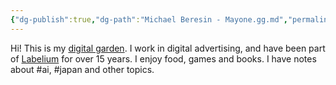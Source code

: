 ```yaml
---
{"dg-publish":true,"dg-path":"Michael Beresin - Mayone.gg.md","permalink":"/michael-beresin-mayone-gg/","metatags":"description: \"The digital garden of Michael Beresin. A place for me to store a few stray thoughts.\"","pinned":true,"tags":["gardenEntry"],"noteIcon":"","created":"2025-04-11T15:00:03.354+02:00","updated":"2025-04-12T12:59:01.955+02:00"}
---
```


Hi! This is my [digital garden](https://maggieappleton.com/garden-history/).  I work in digital advertising, and have been part of [Labelium](https://www.labelium.com/wien) for over 15 years. I enjoy food, games and books.
I have notes about #ai, #japan and other topics.